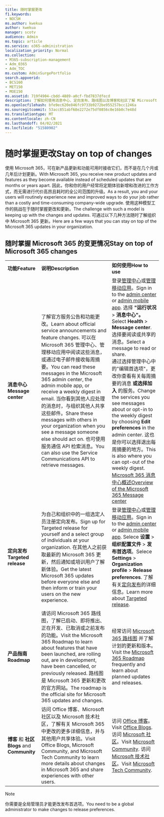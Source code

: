 ```yaml
---
title: 随时掌握更改
f1.keywords:
- NOCSH
ms.author: kwekua
author: kwekua
manager: scotv
audience: Admin
ms.topic: article
ms.service: o365-administration
localization_priority: Normal
ms.collection:
- M365-subscription-management
- Adm_O365
- Adm_TOC
ms.custom: AdminSurgePortfolio
search.appverid:
- BCS160
- MET150
- MOE150
ms.assetid: 719f4904-cbdd-4889-a0cf-fbd7837dfecd
description: 了解如何使用消息中心、定向发布、路线图以及博客和社区了解 Microsoft 365 更新。
ms.openlocfilehash: bfe9ec620e846fc9733b9272be955257bcc1246a
ms.sourcegitcommit: 53acc851abf68e2272e75df0856c0e16b0c7e48d
ms.translationtype: MT
ms.contentlocale: zh-CN
ms.lasthandoff: 04/02/2021
ms.locfileid: "51580902"
---
```

# <a name="stay-on-top-of-changes"></a><span data-ttu-id="a9e10-103">随时掌握更改</span><span class="sxs-lookup"><span data-stu-id="a9e10-103">Stay on top of changes</span></span>

<span data-ttu-id="a9e10-104">使用 Microsoft 365，可在新产品更新和功能可用时接收它们，而不是在几个月或几年后计划更新。</span><span class="sxs-lookup"><span data-stu-id="a9e10-104">With Microsoft 365, you receive new product updates and features as they become available instead of scheduled updates that are months or years apart.</span></span> <span data-ttu-id="a9e10-105">因此，你和你的用户经常将定期体验新增和改进的工作方式，而无需进行代价高昂且耗时的全公司范围的升级。</span><span class="sxs-lookup"><span data-stu-id="a9e10-105">As a result, you and your users will routinely experience new and improved ways to do your job rather than a costly and time-consuming company-wide upgrade.</span></span> <span data-ttu-id="a9e10-106">使用这种模型工作的挑战在于随时掌握更改和更新。</span><span class="sxs-lookup"><span data-stu-id="a9e10-106">The challenge with such a model is keeping up with the changes and updates.</span></span> <span data-ttu-id="a9e10-107">可通过以下几种方法随时了解组织中 Microsoft 365 更新。</span><span class="sxs-lookup"><span data-stu-id="a9e10-107">Here are a few ways that you can stay on top of the Microsoft 365 updates in your organization.</span></span>

## <a name="stay-on-top-of-microsoft-365-changes"></a><span data-ttu-id="a9e10-108">随时掌握 Microsoft 365 的变更情况</span><span class="sxs-lookup"><span data-stu-id="a9e10-108">Stay on top of Microsoft 365 changes</span></span>

||||
|:-----|:-----|:-----|
|<span data-ttu-id="a9e10-109">**功能**</span><span class="sxs-lookup"><span data-stu-id="a9e10-109">**Feature**</span></span> <br/> |<span data-ttu-id="a9e10-110">**说明**</span><span class="sxs-lookup"><span data-stu-id="a9e10-110">**Description**</span></span> <br/> |<span data-ttu-id="a9e10-111">**如何使用**</span><span class="sxs-lookup"><span data-stu-id="a9e10-111">**How to use**</span></span> <br/> |
|<span data-ttu-id="a9e10-112">**消息中心**</span><span class="sxs-lookup"><span data-stu-id="a9e10-112">**Message center**</span></span> <br/> |<span data-ttu-id="a9e10-113">了解官方服务公告和功能更改。</span><span class="sxs-lookup"><span data-stu-id="a9e10-113">Learn about official service announcements and feature changes.</span></span> <span data-ttu-id="a9e10-114">可以在 Microsoft 365 管理中心、管理移动应用中阅读这些消息，或通过电子邮件接收每周摘要。</span><span class="sxs-lookup"><span data-stu-id="a9e10-114">You can read these messages in the Microsoft 365 admin center, the admin mobile app, or receive a weekly digest in email.</span></span> <span data-ttu-id="a9e10-115">当你看到其他人应处理的消息时，与组织其他人共享这些邮件。</span><span class="sxs-lookup"><span data-stu-id="a9e10-115">Share these messages with others in your organization when you see a message someone else should act on.</span></span> <span data-ttu-id="a9e10-116">也可使用服务通信 API 检索消息。</span><span class="sxs-lookup"><span data-stu-id="a9e10-116">You can also use the Service Communications API to retrieve messages.</span></span>  <br/> |<span data-ttu-id="a9e10-117">登录[管理中心](../admin-overview/about-the-admin-center.md)或[管理移动应用](../admin-overview/admin-mobile-app.md)。</span><span class="sxs-lookup"><span data-stu-id="a9e10-117">Sign in to the [admin center](../admin-overview/about-the-admin-center.md) or [admin mobile app](../admin-overview/admin-mobile-app.md).</span></span> <span data-ttu-id="a9e10-118">选择 **"运行状况** \> **消息中心"。**</span><span class="sxs-lookup"><span data-stu-id="a9e10-118">Select **Health** \> **Message center**.</span></span> <span data-ttu-id="a9e10-119">选择要阅读或共享的消息。</span><span class="sxs-lookup"><span data-stu-id="a9e10-119">Select a message to read or share.</span></span>  <br/> <span data-ttu-id="a9e10-120">通过选择管理中心中的"编辑首选项"，更改你查看有关每周摘要的消息 **或选择加入** 的服务。</span><span class="sxs-lookup"><span data-stu-id="a9e10-120">Change the services you see messages about or opt-in to the weekly digest by choosing **Edit preferences** in the admin center.</span></span> <span data-ttu-id="a9e10-121">这也是你可以选择退出每周摘要的地方。</span><span class="sxs-lookup"><span data-stu-id="a9e10-121">This is also where you can opt-out of the weekly digest.</span></span>  <br/> [<span data-ttu-id="a9e10-122">Microsoft 365 消息中心概述</span><span class="sxs-lookup"><span data-stu-id="a9e10-122">Overview of the Microsoft 365 Message center</span></span>](message-center.md) <br/> |
|<span data-ttu-id="a9e10-123">**定向发布**</span><span class="sxs-lookup"><span data-stu-id="a9e10-123">**Targeted release**</span></span> <br/> |<span data-ttu-id="a9e10-124">为自己和组织中的一组选定人员注册定向发布。</span><span class="sxs-lookup"><span data-stu-id="a9e10-124">Sign up for Targeted release for yourself and a select group of individuals at your organization.</span></span> <span data-ttu-id="a9e10-125">在其他人之前获取最新的 Microsoft 365 更新，然后通知或培训用户了解新体验。</span><span class="sxs-lookup"><span data-stu-id="a9e10-125">Get the latest Microsoft 365 updates before everyone else and then inform or train your users on the new experience.</span></span>  <br/> |<span data-ttu-id="a9e10-126">登录[管理中心](../admin-overview/about-the-admin-center.md)或[管理移动应用](../admin-overview/admin-mobile-app.md)。</span><span class="sxs-lookup"><span data-stu-id="a9e10-126">Sign in to the [admin center](../admin-overview/about-the-admin-center.md) or [admin mobile app](../admin-overview/admin-mobile-app.md).</span></span> <span data-ttu-id="a9e10-127">Selece **设置** \> **组织配置文件** \> **发布首选项**。</span><span class="sxs-lookup"><span data-stu-id="a9e10-127">Selece **Settings** \> **Organization profile** \> **Release preferences**.</span></span> <span data-ttu-id="a9e10-128">了解有关[定向发布](release-options-in-office-365.md)的详细信息。</span><span class="sxs-lookup"><span data-stu-id="a9e10-128">Learn more about [Targeted release](release-options-in-office-365.md).</span></span>  <br/> |
|<span data-ttu-id="a9e10-129">**产品指南**</span><span class="sxs-lookup"><span data-stu-id="a9e10-129">**Roadmap**</span></span> <br/> |<span data-ttu-id="a9e10-130">请访问 Microsoft 365 路线图，了解已启动、即将推出、正在开发、已取消或之前发布的功能。</span><span class="sxs-lookup"><span data-stu-id="a9e10-130">Visit the Microsoft 365 Roadmap to learn about features that have been launched, are rolling out, are in development, have been cancelled, or previously released.</span></span> <span data-ttu-id="a9e10-131">路线图是 Microsoft 365 更新和更改的官方网站。</span><span class="sxs-lookup"><span data-stu-id="a9e10-131">The roadmap is the official site for Microsoft 365 updates and changes.</span></span>  <br/> |<span data-ttu-id="a9e10-132">经常访问 [Microsoft 365 路线图](https://www.microsoft.com/microsoft-365/roadmap) 并了解计划的更新和版本。</span><span class="sxs-lookup"><span data-stu-id="a9e10-132">Visit the [Microsoft 365 Roadmap](https://www.microsoft.com/microsoft-365/roadmap) frequently and learn about planned updates and releases.</span></span>  <br/> |
|<span data-ttu-id="a9e10-133">**博客** 和 **社区**</span><span class="sxs-lookup"><span data-stu-id="a9e10-133">**Blogs** and **Community**</span></span> <br/> |<span data-ttu-id="a9e10-134">访问 Office 博客、Microsoft 社区以及 Microsoft 技术社区，了解有关 Microsoft 365 中更改的更多详细信息，并与其他用户共享体验。</span><span class="sxs-lookup"><span data-stu-id="a9e10-134">Visit Office Blogs, Microsoft Community, and Microsoft Tech Community to learn more details about changes in Microsoft 365 and share experiences with other users.</span></span>  <br/> |<span data-ttu-id="a9e10-135">访问 [Office 博客](https://www.microsoft.com/en-us/microsoft-365/blog/)。</span><span class="sxs-lookup"><span data-stu-id="a9e10-135">Visit [Office Blogs](https://www.microsoft.com/en-us/microsoft-365/blog/).</span></span> <span data-ttu-id="a9e10-136">访问 [Microsoft 社区](https://answers.microsoft.com)。</span><span class="sxs-lookup"><span data-stu-id="a9e10-136">Visit [Microsoft Community](https://answers.microsoft.com).</span></span> <span data-ttu-id="a9e10-137">访问 [Microsoft 技术社区](https://techcommunity.microsoft.com)。</span><span class="sxs-lookup"><span data-stu-id="a9e10-137">Visit [Microsoft Tech Community](https://techcommunity.microsoft.com).</span></span>  <br/> |

> [!NOTE]
> <span data-ttu-id="a9e10-138">你需要是全局管理员才能更改发布首选项。</span><span class="sxs-lookup"><span data-stu-id="a9e10-138">You need to be a global administrator to make changes to release preferences.</span></span>
